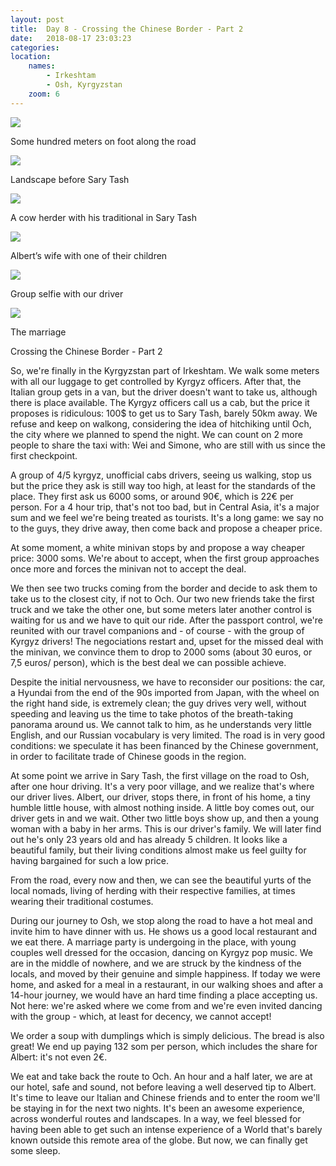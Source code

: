 ```yaml
---
layout: post
title:  Day 8 - Crossing the Chinese Border - Part 2
date:   2018-08-17 23:03:23
categories: 
location:
    names:
        - Irkeshtam
        - Osh, Kyrgyzstan
    zoom: 6
---
```


<div class="post-image">
    <img src="https://s3.eu-west-3.amazonaws.com/com.simonecivetta.centralasia2018/1534824034.05722-6.jpeg" />
    <p class="post-image-caption">Some hundred meters on foot along the road</p>
</div>

<div class="post-image">
    <img src="https://s3.eu-west-3.amazonaws.com/com.simonecivetta.centralasia2018/1534824034.05722-1.jpeg" />
    <p class="post-image-caption">Landscape before Sary Tash</p>
</div>

<div class="post-image">
    <img src="https://s3.eu-west-3.amazonaws.com/com.simonecivetta.centralasia2018/1534824034.05722-3.jpeg" />
    <p class="post-image-caption">A cow herder with his traditional in Sary Tash</p>
</div>

<div class="post-image">
    <img src="https://s3.eu-west-3.amazonaws.com/com.simonecivetta.centralasia2018/1534824034.05722-5.jpeg" />
    <p class="post-image-caption">Albert’s wife with one of their children</p>
</div>

<div class="post-image">
    <img src="https://s3.eu-west-3.amazonaws.com/com.simonecivetta.centralasia2018/1534824034.05722-4.jpeg" />
    <p class="post-image-caption">Group selfie with our driver</p>
</div>

<div class="post-image">
    <img src="https://s3.eu-west-3.amazonaws.com/com.simonecivetta.centralasia2018/1534824034.05722-0.jpeg" />
    <p class="post-image-caption">The marriage</p>
</div>

Crossing the Chinese Border - Part 2

So, we're finally in the Kyrgyzstan part of Irkeshtam.
We walk some meters with all our luggage to get controlled by Kyrgyz officers. After that, the Italian group gets in a van, but the driver doesn't want to take us, although there is place available. The Kyrgyz officers call us a cab, but the price it proposes is ridiculous: 100$ to get us to Sary Tash, barely 50km away. We refuse and keep on walkong, considering the idea of hitchiking until Och, the city where we planned to spend the night.
We can count on 2 more people to share the taxi with: Wei and Simone, who are still with us since the first checkpoint.

A group of 4/5 kyrgyz, unofficial cabs drivers, seeing us walking, stop us but the price they ask is still way too high, at least for the standards of the place. They first ask us 6000 soms, or around 90€, which is 22€ per person. For a 4 hour trip, that's not too bad, but in Central Asia, it's a major sum and we feel we're being treated as tourists. It's a long game: we say no to the guys, they drive away, then come back and propose a cheaper price.

At some moment, a white minivan stops by and propose a way cheaper price: 3000 soms. We're about to accept, when the first group approaches once more and forces the minivan not to accept the deal. 

We then see two trucks coming from the border and decide to ask them to take us to the closest city, if not to Och. Our two new friends take the first truck and we take the other one, but some meters later another control is waiting for us and we have to quit our ride. After the passport control, we're reunited with our travel companions and - of course - with the group of Kyrgyz drivers! The negociations restart and, upset for the missed deal with the minivan, we convince them to drop to 2000 soms (about 30 euros, or 7,5 euros/ person), which is the best deal we can possible achieve. 

Despite the initial nervousness, we have to reconsider our positions: the car, a Hyundai from the end of the 90s imported from Japan, with the wheel on the right hand side, is extremely clean; the guy drives very well, without speeding and leaving us the time to take photos of the breath-taking panorama around us. We cannot talk to him, as he understands very little English, and our Russian vocabulary is very limited. The road is in very good conditions: we speculate it has been financed by the Chinese government, in order to facilitate trade of Chinese goods in the region.

At some point we arrive in Sary Tash, the first village on the road to Osh, after one hour driving. It's a very poor village, and we realize that's where our driver lives. Albert, our driver, stops there, in front of his home, a tiny humble little house, with almost nothing inside. A little boy comes out, our driver gets in and we wait. Other two little boys show up, and then a young woman with a baby in her arms. This is our driver's family. We will later find out he's only 23 years old and has already 5 children. It looks like a beautiful family, but their living conditions almost make us feel guilty for having bargained for such a low price.

From the road, every now and then, we can see the beautiful yurts of the local nomads, living of herding with their respective families, at times wearing their traditional costumes.

During our journey to Osh, we stop along the road to have a hot meal and invite him to have dinner with us. He shows us a good local restaurant and we eat there. A marriage party is undergoing in the place, with young couples well dressed for the occasion, dancing on Kyrgyz pop music. We are in the middle of nowhere, and we are struck by the kindness of the locals, and moved by their genuine and simple happiness.
If today we were home, and asked for a meal in a restaurant, in our walking shoes and after a 14-hour journey, we would have an hard time finding a place accepting us. Not here: we're asked where we come from and we're even invited dancing with the group - which, at least for decency, we cannot accept!

We order a soup with dumplings which is simply delicious. The bread is also great! We end up paying 132 som per person, which includes the share for Albert: it's not even 2€. 

We eat and take back the route to Och. An hour and a half later, we are at our hotel, safe and sound, not before leaving a well deserved tip to Albert. It's time to leave our Italian and Chinese friends and to enter the room we'll be staying in for the next two nights.
It's been an awesome experience, across wonderful routes and landscapes. In a way, we feel blessed for having been able to get such an intense experience of a World that's barely known outside this remote area of the globe.
But now, we can finally get some sleep.

